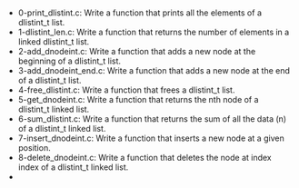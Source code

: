 ###
- 0-print_dlistint.c: Write a function that prints all the elements of a dlistint_t list.
- 1-dlistint_len.c: Write a function that returns the number of elements in a linked dlistint_t list.
- 2-add_dnodeint.c: Write a function that adds a new node at the beginning of a dlistint_t list.
- 3-add_dnodeint_end.c: Write a function that adds a new node at the end of a dlistint_t list.
- 4-free_dlistint.c: Write a function that frees a dlistint_t list.
- 5-get_dnodeint.c: Write a function that returns the nth node of a dlistint_t linked list.
- 6-sum_dlistint.c: Write a function that returns the sum of all the data (n) of a dlistint_t linked list.
- 7-insert_dnodeint.c: Write a function that inserts a new node at a given position.
- 8-delete_dnodeint.c: Write a function that deletes the node at index index of a dlistint_t linked list.
- 
